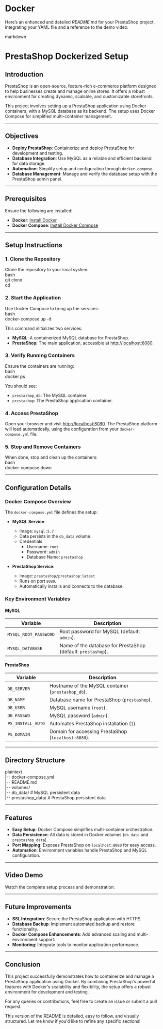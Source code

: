 # Docker
Here’s an enhanced and detailed *README.md* for your PrestaShop project, integrating your YAML file and a reference to the demo video:  

markdown
# PrestaShop Dockerized Setup  

## Introduction  
PrestaShop is an open-source, feature-rich e-commerce platform designed to help businesses create and manage online stores. It offers a robust environment for creating dynamic, scalable, and customizable storefronts.  

This project involves setting up a PrestaShop application using Docker containers, with a MySQL database as its backend. The setup uses Docker Compose for simplified multi-container management.  

---

## Objectives  
- **Deploy PrestaShop**: Containerize and deploy PrestaShop for development and testing.  
- **Database Integration**: Use MySQL as a reliable and efficient backend for data storage.  
- **Automation**: Simplify setup and configuration through `docker-compose`.  
- **Database Management**: Manage and verify the database setup with the PrestaShop admin panel.  

---

## Prerequisites  
Ensure the following are installed:  
- **Docker**: [Install Docker](https://docs.docker.com/get-docker/)  
- **Docker Compose**: [Install Docker Compose](https://docs.docker.com/compose/install/)  

---

## Setup Instructions  

### 1. Clone the Repository  
Clone the repository to your local system:  
bash  
git clone <repository-url>  
cd <repository-folder>  
  

### 2. Start the Application  
Use Docker Compose to bring up the services:  
bash  
docker-compose up -d  
  
This command initializes two services:  
- **MySQL**: A containerized MySQL database for PrestaShop.  
- **PrestaShop**: The main application, accessible at [http://localhost:8080](http://localhost:8080).  

### 3. Verify Running Containers  
Ensure the containers are running:  
bash  
docker ps  
  
You should see:  
- `prestashop_db`: The MySQL container.  
- `prestashop`: The PrestaShop application container.  

### 4. Access PrestaShop  
Open your browser and visit [http://localhost:8080](http://localhost:8080). The PrestaShop platform will load automatically, using the configuration from your `docker-compose.yml` file.  

### 5. Stop and Remove Containers  
When done, stop and clean up the containers:  
bash  
docker-compose down  
  

---

## Configuration Details  

### Docker Compose Overview  
The `docker-compose.yml` file defines the setup:  
- **MySQL Service**:  
  - Image: `mysql:5.7`  
  - Data persists in the `db_data` volume.  
  - Credentials:  
    - Username: `root`  
    - Password: `admin`  
    - Database Name: `prestashop`  

- **PrestaShop Service**:  
  - Image: `prestashop/prestashop:latest`  
  - Runs on port `8080`.  
  - Automatically installs and connects to the database.  

### Key Environment Variables  

#### MySQL  
| Variable               | Description                             |  
|------------------------|-----------------------------------------|  
| `MYSQL_ROOT_PASSWORD`  | Root password for MySQL (default: `admin`). |  
| `MYSQL_DATABASE`       | Name of the database for PrestaShop (default: `prestashop`). |  

#### PrestaShop  
| Variable           | Description                                    |  
|--------------------|------------------------------------------------|  
| `DB_SERVER`        | Hostname of the MySQL container (`prestashop_db`). |  
| `DB_NAME`          | Database name for PrestaShop (`prestashop`).   |  
| `DB_USER`          | MySQL username (`root`).                      |  
| `DB_PASSWD`        | MySQL password (`admin`).                     |  
| `PS_INSTALL_AUTO`  | Automates PrestaShop installation (`1`).       |  
| `PS_DOMAIN`        | Domain for accessing PrestaShop (`localhost:8080`). |  

---

## Directory Structure  

plaintext  
|-- docker-compose.yml  
|-- README.md  
|-- volumes/  
    |-- db_data/           # MySQL persistent data  
    |-- prestashop_data/   # PrestaShop persistent data  
  

---

## Features  

- **Easy Setup**: Docker Compose simplifies multi-container orchestration.  
- **Data Persistence**: All data is stored in Docker volumes (`db_data` and `prestashop_data`).  
- **Port Mapping**: Exposes PrestaShop on `localhost:8080` for easy access.  
- **Automation**: Environment variables handle PrestaShop and MySQL configuration.  

---

## Video Demo  
Watch the complete setup process and demonstration:  


---

## Future Improvements  
- **SSL Integration**: Secure the PrestaShop application with HTTPS.  
- **Database Backup**: Implement automated backup and restore functionality.  
- **Docker Compose Enhancements**: Add advanced scaling and multi-environment support.  
- **Monitoring**: Integrate tools to monitor application performance.  

---

## Conclusion  
This project successfully demonstrates how to containerize and manage a PrestaShop application using Docker. By combining PrestaShop's powerful features with Docker's scalability and flexibility, the setup offers a robust environment for development and testing.  

For any queries or contributions, feel free to create an issue or submit a pull request.  
  

This version of the README is detailed, easy to follow, and visually structured. Let me know if you'd like to refine any specific sections!
